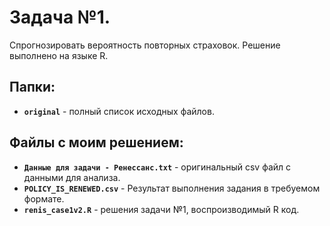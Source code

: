 # Задача №1.
Спрогнозировать вероятность повторных страховок.
Решение выполнено на языке R.

## Папки:
*  **`original`** - полный список исходных файлов.

## Файлы с моим решением:
* **`Данные для задачи - Ренессанс.txt`** - оригинальный csv файл с данными для анализа.
* **`POLICY_IS_RENEWED.csv`** - Результат выполнения задания в требуемом формате.
* **`renis_case1v2.R`** - решения задачи №1, воспроизводимый R код.
